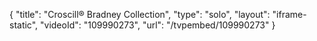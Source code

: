 {
    "title": "Croscill&reg; Bradney Collection",
    "type": "solo",
    "layout": "iframe-static",
    "videoId": "109990273",
    "url": "\/tvpembed\/109990273"
}